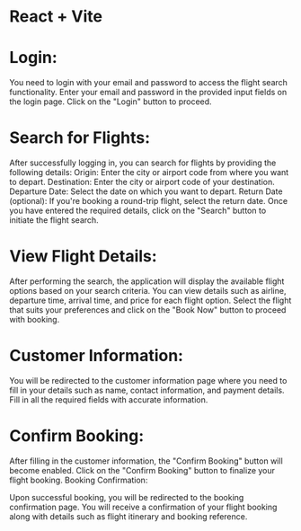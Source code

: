 # React + Vite

# Login:

You need to login with your email and password to access the flight search functionality.
Enter your email and password in the provided input fields on the login page.
Click on the "Login" button to proceed.

# Search for Flights:
 After successfully logging in, you can search for flights by providing the following details:
Origin: Enter the city or airport code from where you want to depart.
Destination: Enter the city or airport code of your destination.
Departure Date: Select the date on which you want to depart.
Return Date (optional): If you're booking a round-trip flight, select the return date.
Once you have entered the required details, click on the "Search" button to initiate the flight search.

# View Flight Details:
After performing the search, the application will display the available flight options based on your search criteria.
You can view details such as airline, departure time, arrival time, and price for each flight option.
Select the flight that suits your preferences and click on the "Book Now" button to proceed with booking.

# Customer Information:
You will be redirected to the customer information page where you need to fill in your details such as name, contact information, and payment details.
Fill in all the required fields with accurate information.

# Confirm Booking:
After filling in the customer information, the "Confirm Booking" button will become enabled.
Click on the "Confirm Booking" button to finalize your flight booking.
Booking Confirmation:

Upon successful booking, you will be redirected to the booking confirmation page.
You will receive a confirmation of your flight booking along with details such as flight itinerary and booking reference.
